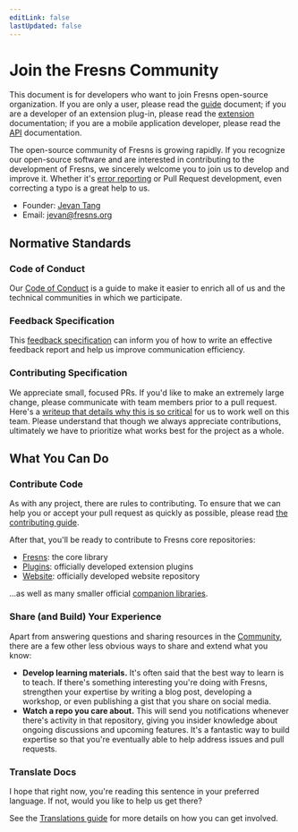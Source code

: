 ```yaml
---
editLink: false
lastUpdated: false
---
```


# Join the Fresns Community

This document is for developers who want to join Fresns open-source organization. If you are only a user, please read the [guide](../guide/) document; if you are a developer of an extension plug-in, please read the [extension](../extensions/) documentation; if you are a mobile application developer, please read the [API](../api/) documentation.

The open-source community of Fresns is growing rapidly. If you recognize our open-source software and are interested in contributing to the development of Fresns, we sincerely welcome you to join us to develop and improve it. Whether it's [error reporting](../guide/feedback.md) or Pull Request development, even correcting a typo is a great help to us.

- Founder: [Jevan Tang](https://github.com/jevantang)
- Email: [jevan@fresns.org](mailto:jevan@fresns.org)

## Normative Standards

### Code of Conduct

Our [Code of Conduct](https://www.contributor-covenant.org/zh-cn/version/2/0/code_of_conduct/) is a guide to make it easier to enrich all of us and the technical communities in which we participate.

### Feedback Specification

This [feedback specification](https://www.chiark.greenend.org.uk/~sgtatham/bugs-cn.html) can inform you of how to write an effective feedback report and help us improve communication efficiency.

### Contributing Specification

We appreciate small, focused PRs. If you'd like to make an extremely large change, please communicate with team members prior to a pull request. Here's a [writeup that details why this is so critical](https://www.netlify.com/blog/2020/03/31/how-to-scope-down-prs/) for us to work well on this team. Please understand that though we always appreciate contributions, ultimately we have to prioritize what works best for the project as a whole.

## What You Can Do

### Contribute Code

As with any project, there are rules to contributing. To ensure that we can help you or accept your pull request as quickly as possible, please read [the contributing guide](/contributing/).

After that, you'll be ready to contribute to Fresns core repositories:

- [Fresns](https://github.com/fresns/fresns): the core library
- [Plugins](https://github.com/fresns/plugins): officially developed extension plugins
- [Website](https://github.com/fresns/website): officially developed website repository

...as well as many smaller official [companion libraries](https://github.com/fresns).

### Share (and Build) Your Experience

Apart from answering questions and sharing resources in the [Community](https://discuss.fresns.org/), there are a few other less obvious ways to share and extend what you know:

- **Develop learning materials.** It's often said that the best way to learn is to teach. If there's something interesting you're doing with Fresns, strengthen your expertise by writing a blog post, developing a workshop, or even publishing a gist that you share on social media.
- **Watch a repo you care about.** This will send you notifications whenever there's activity in that repository, giving you insider knowledge about ongoing discussions and upcoming features. It's a fantastic way to build expertise so that you're eventually able to help address issues and pull requests.

### Translate Docs

I hope that right now, you're reading this sentence in your preferred language. If not, would you like to help us get there?

See the [Translations guide](../contributing/translations.md) for more details on how you can get involved.
